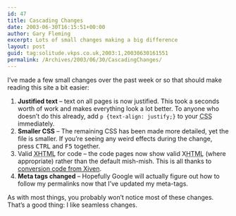 ```yaml
---
id: 47
title: Cascading Changes
date: 2003-06-30T16:15:51+00:00
author: Gary Fleming
excerpt: Lots of small changes making a big difference
layout: post
guid: tag:solitude.vkps.co.uk,2003:1,20030630161551
permalink: /Archives/2003/06/30/CascadingChanges/
---
```

I&#8217;ve made a few small changes over the past week or so that should make reading this site a bit easier:

  1. **Justified text** &#8211; text on all pages is now justified. This took a seconds worth of work and makes everything look a lot better. To anyone who doesn&#8217;t do this already, add `p {text-align: justify;}` to your <acronym title="Cascading Style Sheets">CSS</acronym> immediately.
  2. **Smaller CSS** &#8211; The remaining CSS has been made more detailed, yet the file is smaller. If you&#8217;re seeing any weird effects during the change, press <kbd>CTRL</kbd> and <kbd>F5</kbd> together.
  3. Valid <acronym title="eXtensible HyperText Markup Language">XHTML</acronym> for code &#8211; the code pages now show valid X<acronym title="HyperText Markup Language">HTML</acronym> (where appropriate) rather than the default mish-mish. This is all thanks to [conversion code from Xiven](http://www.xiven.com/blog.php?start=26).
  4. **Meta tags changed** &#8211; Hopefully Google will actually figure out how to follow my permalinks now that I&#8217;ve updated my meta-tags.

As with most things, you probably won&#8217;t notice most of these changes. That&#8217;s a good thing: I like seamless changes.